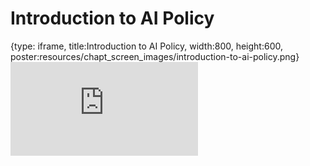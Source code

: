 # Introduction to AI Policy
 
{type: iframe, title:Introduction to AI Policy, width:800, height:600, poster:resources/chapt_screen_images/introduction-to-ai-policy.png}
![](https://hutchdatascience.org/AI_for_Decision_Makers/no_toc/introduction-to-ai-policy.html)
 

 
